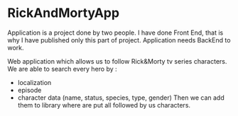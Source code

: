 # RickAndMortyApp
Application is a project done by two people. I have done Front End, that is why I have published only this part of project. Application needs BackEnd to work.

Web application which allows us to follow Rick&Morty tv series characters. 
We are able to search every hero by :
- localization
- episode
- character data (name, status, species, type, gender)
Then we can add them to library where are put all followed by us characters. 
